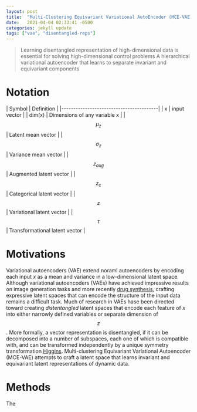 ```yaml
---
layout: post
title:  "Multi-Clustering Equivariant Variational AutoEncoder (MCE-VAE)"
date:   2021-04-04 02:33:41 -0500
categories: jekyll update
tags: ["vae", "disentangled-reps"]
---
```


>  Learning disentangled representation of high-dimensional data is essential for solving high-dimensional control problems A hierarchical variational autoencoder that learns to separate invariant and equivariant components

<!--excerpt-->


# Notation

| Symbol | Definition | 
|-----------------------------------------|
| x | input vector |
| dim(x) | Dimensions of any variable x |
| $$\mu_z$$ | Latent mean vector |
| $$\sigma_z$$ | Variance mean vector |
| $$z_{aug} $$ | Augmented latent vector |
| $$z_c $$ | Categorical latent vector | 
| $$z$$ | Variational latent vector |
| $$\tau$$ | Transformational latent vector |

# Motivations

Variational autoencoders (VAE) extend noraml autoencoders by encoding each input
$x$ as a mean and variance in a low-dimensional latent
space. Although variational autoencoders (VAEs) have achieved impressive results
on image generation tasks and more recently 
[drug synthesis](https://pubs.acs.org/doi/10.1021/acscentsci.7b00572), crafting 
expressive latent spaces that can encode the structure of the input data remains
a difficult task. Much of research in VAEs hase been directed toward creating 
*distentangled* latent spaces that encode each feature of $x$ into either narrowly
defined variables or separate dimension of $$z$$. More formally, a vector representation
is disentangled, if it can be decomposed into a number of subspaces, each one of which 
is compatible with, and can be transformed independently by a unique symmetry 
transformation [Higgins](https://arxiv.org/pdf/1812.02230.pdf). Multi-clustering
Equivariant Variational Autoencoder (MCE-VAE) attempts to craft a latent space
that learns invariant and equivariant latent representations of dynamic data.

# Methods
The 